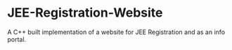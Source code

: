 # JEE-Registration-Website
A C++ built implementation of a website for JEE Registration and as an info portal.
